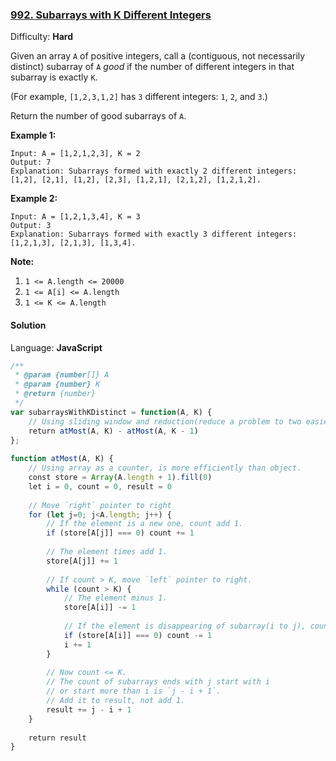 ### [992\. Subarrays with K Different Integers](https://leetcode.com/problems/subarrays-with-k-different-integers/)

Difficulty: **Hard**


Given an array `A` of positive integers, call a (contiguous, not necessarily distinct) subarray of `A` _good_ if the number of different integers in that subarray is exactly `K`.

(For example, `[1,2,3,1,2]` has `3` different integers: `1`, `2`, and `3`.)

Return the number of good subarrays of `A`.

**Example 1:**

```
Input: A = [1,2,1,2,3], K = 2
Output: 7
Explanation: Subarrays formed with exactly 2 different integers: [1,2], [2,1], [1,2], [2,3], [1,2,1], [2,1,2], [1,2,1,2].
```

**Example 2:**

```
Input: A = [1,2,1,3,4], K = 3
Output: 3
Explanation: Subarrays formed with exactly 3 different integers: [1,2,1,3], [2,1,3], [1,3,4].
```

**Note:**

1.  `1 <= A.length <= 20000`
2.  `1 <= A[i] <= A.length`
3.  `1 <= K <= A.length`


#### Solution

Language: **JavaScript**

```javascript
/**
 * @param {number[]} A
 * @param {number} K
 * @return {number}
 */
var subarraysWithKDistinct = function(A, K) {
    // Using sliding window and reduction(reduce a problem to two easier implement problems).
    return atMost(A, K) - atMost(A, K - 1)
};
​
function atMost(A, K) {
    // Using array as a counter, is more efficiently than object.
    const store = Array(A.length + 1).fill(0)
    let i = 0, count = 0, result = 0
    
    // Move `right` pointer to right
    for (let j=0; j<A.length; j++) {
        // If the element is a new one, count add 1.
        if (store[A[j]] === 0) count += 1
        
        // The element times add 1.
        store[A[j]] += 1
        
        // If count > K, move `left` pointer to right.
        while (count > K) {
            // The element minus 1.
            store[A[i]] -= 1
            
            // If the element is disappearing of subarray(i to j), count minus 1.
            if (store[A[i]] === 0) count -= 1
            i += 1
        }
        
        // Now count <= K.
        // The count of subarrays ends with j start with i
        // or start more than i is `j - i + 1`.
        // Add it to result, not add 1.
        result += j - i + 1
    }
    
    return result
}
```